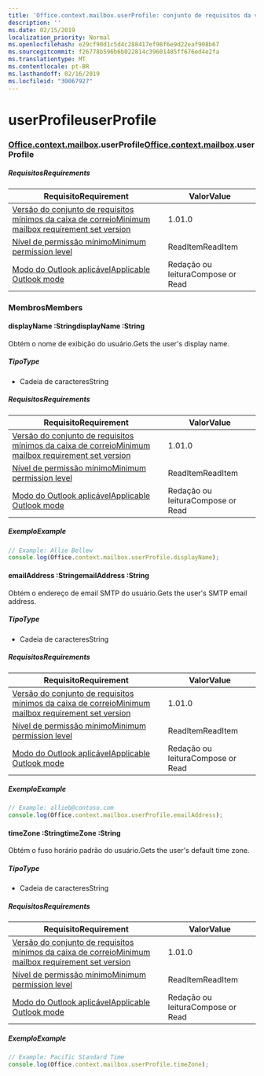 ```yaml
---
title: 'Office.context.mailbox.userProfile: conjunto de requisitos da versão 1.3'
description: ''
ms.date: 02/15/2019
localization_priority: Normal
ms.openlocfilehash: e29cf90d1c5d4c288417ef98f6e9d22eaf908b67
ms.sourcegitcommit: f26778b596b6b022814c39601485ff676ed4e2fa
ms.translationtype: MT
ms.contentlocale: pt-BR
ms.lasthandoff: 02/16/2019
ms.locfileid: "30067927"
---
```

# <a name="userprofile"></a><span data-ttu-id="b13d0-102">userProfile</span><span class="sxs-lookup"><span data-stu-id="b13d0-102">userProfile</span></span>

### <a name="officeofficemdcontextofficecontextmdmailboxofficecontextmailboxmduserprofile"></a><span data-ttu-id="b13d0-103">[Office](Office.md)[.context](Office.context.md)[.mailbox](Office.context.mailbox.md).userProfile</span><span class="sxs-lookup"><span data-stu-id="b13d0-103">[Office](Office.md)[.context](Office.context.md)[.mailbox](Office.context.mailbox.md).userProfile</span></span>

##### <a name="requirements"></a><span data-ttu-id="b13d0-104">Requisitos</span><span class="sxs-lookup"><span data-stu-id="b13d0-104">Requirements</span></span>

|<span data-ttu-id="b13d0-105">Requisito</span><span class="sxs-lookup"><span data-stu-id="b13d0-105">Requirement</span></span>| <span data-ttu-id="b13d0-106">Valor</span><span class="sxs-lookup"><span data-stu-id="b13d0-106">Value</span></span>|
|---|---|
|[<span data-ttu-id="b13d0-107">Versão do conjunto de requisitos mínimos da caixa de correio</span><span class="sxs-lookup"><span data-stu-id="b13d0-107">Minimum mailbox requirement set version</span></span>](/office/dev/add-ins/reference/requirement-sets/outlook-api-requirement-sets)| <span data-ttu-id="b13d0-108">1.0</span><span class="sxs-lookup"><span data-stu-id="b13d0-108">1.0</span></span>|
|[<span data-ttu-id="b13d0-109">Nível de permissão mínimo</span><span class="sxs-lookup"><span data-stu-id="b13d0-109">Minimum permission level</span></span>](https://docs.microsoft.com/outlook/add-ins/understanding-outlook-add-in-permissions)| <span data-ttu-id="b13d0-110">ReadItem</span><span class="sxs-lookup"><span data-stu-id="b13d0-110">ReadItem</span></span>|
|[<span data-ttu-id="b13d0-111">Modo do Outlook aplicável</span><span class="sxs-lookup"><span data-stu-id="b13d0-111">Applicable Outlook mode</span></span>](https://docs.microsoft.com/outlook/add-ins/#extension-points)| <span data-ttu-id="b13d0-112">Redação ou leitura</span><span class="sxs-lookup"><span data-stu-id="b13d0-112">Compose or Read</span></span>|

### <a name="members"></a><span data-ttu-id="b13d0-113">Membros</span><span class="sxs-lookup"><span data-stu-id="b13d0-113">Members</span></span>

####  <a name="displayname-string"></a><span data-ttu-id="b13d0-114">displayName :String</span><span class="sxs-lookup"><span data-stu-id="b13d0-114">displayName :String</span></span>

<span data-ttu-id="b13d0-115">Obtém o nome de exibição do usuário.</span><span class="sxs-lookup"><span data-stu-id="b13d0-115">Gets the user's display name.</span></span>

##### <a name="type"></a><span data-ttu-id="b13d0-116">Tipo</span><span class="sxs-lookup"><span data-stu-id="b13d0-116">Type</span></span>

*   <span data-ttu-id="b13d0-117">Cadeia de caracteres</span><span class="sxs-lookup"><span data-stu-id="b13d0-117">String</span></span>

##### <a name="requirements"></a><span data-ttu-id="b13d0-118">Requisitos</span><span class="sxs-lookup"><span data-stu-id="b13d0-118">Requirements</span></span>

|<span data-ttu-id="b13d0-119">Requisito</span><span class="sxs-lookup"><span data-stu-id="b13d0-119">Requirement</span></span>| <span data-ttu-id="b13d0-120">Valor</span><span class="sxs-lookup"><span data-stu-id="b13d0-120">Value</span></span>|
|---|---|
|[<span data-ttu-id="b13d0-121">Versão do conjunto de requisitos mínimos da caixa de correio</span><span class="sxs-lookup"><span data-stu-id="b13d0-121">Minimum mailbox requirement set version</span></span>](/office/dev/add-ins/reference/requirement-sets/outlook-api-requirement-sets)| <span data-ttu-id="b13d0-122">1.0</span><span class="sxs-lookup"><span data-stu-id="b13d0-122">1.0</span></span>|
|[<span data-ttu-id="b13d0-123">Nível de permissão mínimo</span><span class="sxs-lookup"><span data-stu-id="b13d0-123">Minimum permission level</span></span>](https://docs.microsoft.com/outlook/add-ins/understanding-outlook-add-in-permissions)| <span data-ttu-id="b13d0-124">ReadItem</span><span class="sxs-lookup"><span data-stu-id="b13d0-124">ReadItem</span></span>|
|[<span data-ttu-id="b13d0-125">Modo do Outlook aplicável</span><span class="sxs-lookup"><span data-stu-id="b13d0-125">Applicable Outlook mode</span></span>](https://docs.microsoft.com/outlook/add-ins/#extension-points)| <span data-ttu-id="b13d0-126">Redação ou leitura</span><span class="sxs-lookup"><span data-stu-id="b13d0-126">Compose or Read</span></span>|

##### <a name="example"></a><span data-ttu-id="b13d0-127">Exemplo</span><span class="sxs-lookup"><span data-stu-id="b13d0-127">Example</span></span>

```javascript
// Example: Allie Bellew
console.log(Office.context.mailbox.userProfile.displayName);
```

####  <a name="emailaddress-string"></a><span data-ttu-id="b13d0-128">emailAddress :String</span><span class="sxs-lookup"><span data-stu-id="b13d0-128">emailAddress :String</span></span>

<span data-ttu-id="b13d0-129">Obtém o endereço de email SMTP do usuário.</span><span class="sxs-lookup"><span data-stu-id="b13d0-129">Gets the user's SMTP email address.</span></span>

##### <a name="type"></a><span data-ttu-id="b13d0-130">Tipo</span><span class="sxs-lookup"><span data-stu-id="b13d0-130">Type</span></span>

*   <span data-ttu-id="b13d0-131">Cadeia de caracteres</span><span class="sxs-lookup"><span data-stu-id="b13d0-131">String</span></span>

##### <a name="requirements"></a><span data-ttu-id="b13d0-132">Requisitos</span><span class="sxs-lookup"><span data-stu-id="b13d0-132">Requirements</span></span>

|<span data-ttu-id="b13d0-133">Requisito</span><span class="sxs-lookup"><span data-stu-id="b13d0-133">Requirement</span></span>| <span data-ttu-id="b13d0-134">Valor</span><span class="sxs-lookup"><span data-stu-id="b13d0-134">Value</span></span>|
|---|---|
|[<span data-ttu-id="b13d0-135">Versão do conjunto de requisitos mínimos da caixa de correio</span><span class="sxs-lookup"><span data-stu-id="b13d0-135">Minimum mailbox requirement set version</span></span>](/office/dev/add-ins/reference/requirement-sets/outlook-api-requirement-sets)| <span data-ttu-id="b13d0-136">1.0</span><span class="sxs-lookup"><span data-stu-id="b13d0-136">1.0</span></span>|
|[<span data-ttu-id="b13d0-137">Nível de permissão mínimo</span><span class="sxs-lookup"><span data-stu-id="b13d0-137">Minimum permission level</span></span>](https://docs.microsoft.com/outlook/add-ins/understanding-outlook-add-in-permissions)| <span data-ttu-id="b13d0-138">ReadItem</span><span class="sxs-lookup"><span data-stu-id="b13d0-138">ReadItem</span></span>|
|[<span data-ttu-id="b13d0-139">Modo do Outlook aplicável</span><span class="sxs-lookup"><span data-stu-id="b13d0-139">Applicable Outlook mode</span></span>](https://docs.microsoft.com/outlook/add-ins/#extension-points)| <span data-ttu-id="b13d0-140">Redação ou leitura</span><span class="sxs-lookup"><span data-stu-id="b13d0-140">Compose or Read</span></span>|

##### <a name="example"></a><span data-ttu-id="b13d0-141">Exemplo</span><span class="sxs-lookup"><span data-stu-id="b13d0-141">Example</span></span>

```javascript
// Example: allieb@contoso.com
console.log(Office.context.mailbox.userProfile.emailAddress);
```

####  <a name="timezone-string"></a><span data-ttu-id="b13d0-142">timeZone :String</span><span class="sxs-lookup"><span data-stu-id="b13d0-142">timeZone :String</span></span>

<span data-ttu-id="b13d0-143">Obtém o fuso horário padrão do usuário.</span><span class="sxs-lookup"><span data-stu-id="b13d0-143">Gets the user's default time zone.</span></span>

##### <a name="type"></a><span data-ttu-id="b13d0-144">Tipo</span><span class="sxs-lookup"><span data-stu-id="b13d0-144">Type</span></span>

*   <span data-ttu-id="b13d0-145">Cadeia de caracteres</span><span class="sxs-lookup"><span data-stu-id="b13d0-145">String</span></span>

##### <a name="requirements"></a><span data-ttu-id="b13d0-146">Requisitos</span><span class="sxs-lookup"><span data-stu-id="b13d0-146">Requirements</span></span>

|<span data-ttu-id="b13d0-147">Requisito</span><span class="sxs-lookup"><span data-stu-id="b13d0-147">Requirement</span></span>| <span data-ttu-id="b13d0-148">Valor</span><span class="sxs-lookup"><span data-stu-id="b13d0-148">Value</span></span>|
|---|---|
|[<span data-ttu-id="b13d0-149">Versão do conjunto de requisitos mínimos da caixa de correio</span><span class="sxs-lookup"><span data-stu-id="b13d0-149">Minimum mailbox requirement set version</span></span>](/office/dev/add-ins/reference/requirement-sets/outlook-api-requirement-sets)| <span data-ttu-id="b13d0-150">1.0</span><span class="sxs-lookup"><span data-stu-id="b13d0-150">1.0</span></span>|
|[<span data-ttu-id="b13d0-151">Nível de permissão mínimo</span><span class="sxs-lookup"><span data-stu-id="b13d0-151">Minimum permission level</span></span>](https://docs.microsoft.com/outlook/add-ins/understanding-outlook-add-in-permissions)| <span data-ttu-id="b13d0-152">ReadItem</span><span class="sxs-lookup"><span data-stu-id="b13d0-152">ReadItem</span></span>|
|[<span data-ttu-id="b13d0-153">Modo do Outlook aplicável</span><span class="sxs-lookup"><span data-stu-id="b13d0-153">Applicable Outlook mode</span></span>](https://docs.microsoft.com/outlook/add-ins/#extension-points)| <span data-ttu-id="b13d0-154">Redação ou leitura</span><span class="sxs-lookup"><span data-stu-id="b13d0-154">Compose or Read</span></span>|

##### <a name="example"></a><span data-ttu-id="b13d0-155">Exemplo</span><span class="sxs-lookup"><span data-stu-id="b13d0-155">Example</span></span>

```javascript
// Example: Pacific Standard Time
console.log(Office.context.mailbox.userProfile.timeZone);
```
